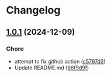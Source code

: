 # Changelog

## [1.0.1](https://github.com/glowbuzzer/gbp/compare/v1.0.0...v1.0.1) (2024-12-09)


### Chore

* attempt to fix github action ([c5797d3](https://github.com/glowbuzzer/gbp/commit/c5797d3f4842f4e3baf3416e4e3516584a172c7c))
* Update README.md ([66f9d9f](https://github.com/glowbuzzer/gbp/commit/66f9d9f5dcc85be7dc10a9d75648bdd3b7f76b22))
